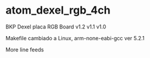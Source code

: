 # atom_dexel_rgb_4ch
BKP Dexel placa RGB Board v1.2 v1.1 v1.0


Makefile cambiado a Linux, arm-none-eabi-gcc ver 5.2.1

More line feeds
